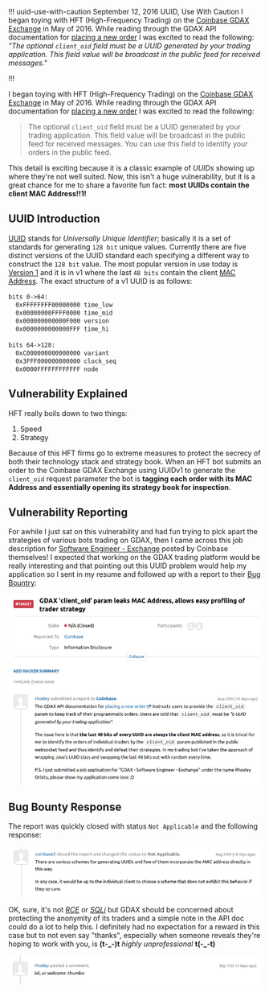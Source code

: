 !!!
uuid-use-with-caution
September 12, 2016
UUID, Use With Caution
I began toying with HFT (High-Frequency Trading) on the [Coinbase GDAX Exchange](https://www.gdax.com/) in May of 2016. While reading through the GDAX API documentation for [placing a new order](https://docs.gdax.com/#place-a-new-order) I was excited to read the following: *"The optional `client_oid` field must be a UUID generated by your trading application. This field value will be broadcast in the public feed for received messages."*
<!--no banner-->
!!!


I began toying with HFT (High-Frequency Trading) on the [Coinbase GDAX Exchange](https://www.gdax.com/) in May of 2016. While reading through the GDAX API documentation for [placing a new order](https://docs.gdax.com/#place-a-new-order) I was excited to read the following:

> The optional `client_oid` field must be a UUID generated by your trading application. This field value will be broadcast in the public feed for received messages. You can use this field to identify your orders in the public feed.

This detail is exciting because it is a classic example of *UUIDs* showing up where they're not well suited. Now, this isn't a huge vulnerability, but it is a great chance for me to share a favorite fun fact: **most UUIDs contain the client MAC Address!!1!**

## UUID Introduction
[UUID](https://en.wikipedia.org/wiki/Universally_unique_identifier) stands for *Universally Unique Identifier*; basically it is a set of standards for generating `128 bit` unique values. Currently there are five distinct versions of the UUID standard each specifying a different way to construct the `128 bit` value. The most popular version in use today is [Version 1](https://en.wikipedia.org/wiki/Universally_unique_identifier#Version_1_.28date-time_and_MAC_address.29) and it is in v1 where the last `48 bits` contain the client [MAC Address](https://en.wikipedia.org/wiki/MAC_address). The exact structure of a v1 UUID is as follows:

```
bits 0->64:
  0xFFFFFFFF00000000 time_low
  0x00000000FFFF0000 time_mid
  0x000000000000F000 version
  0x0000000000000FFF time_hi

bits 64->128:
  0xC000000000000000 variant
  0x3FFF000000000000 clock_seq
  0x0000FFFFFFFFFFFF node
```

## Vulnerability Explained
HFT really boils down to two things:

1. Speed
2. Strategy

Because of this HFT firms go to extreme measures to protect the secrecy of both their technology stack and strategy book. When an HFT bot submits an order to the Coinbase GDAX Exchange using UUIDv1 to generate the `client_oid` request parameter the bot is **tagging each order with its MAC Address and essentially opening its strategy book for inspection**.

## Vulnerability Reporting
For awhile I just sat on this vulnerability and had fun trying to pick apart the strategies of various bots trading on GDAX, then I came across this job description for [Software Engineer - Exchange](https://www.coinbase.com/careers/262509) posted by Coinbase themselves! I expected that working on the GDAX trading platform would be really interesting and that pointing out this UUID problem would help my application so I sent in my resume and followed up with a report to their [Bug Bountry](https://www.coinbase.com/whitehat):

![](/assets/img/gdax/gdax-report.png)

## Bug Bounty Response
The report was quickly closed with status `Not Applicable` and the following response:

![](/assets/img/gdax/gdax-response.png)

OK, sure, it's not *[RCE](https://en.wikipedia.org/wiki/Arbitrary_code_execution)* or *[SQLi](https://en.wikipedia.org/wiki/SQL_injection)* but GDAX should be concerned about protecting the anonymity of its traders and a simple note in the API doc could do a lot to help this. I definitely had no expectation for a reward in this case but to not even say "thanks", especially when someone reveals they're hoping to work with you, is **(t-_-)t** *highly unprofessional* **t(-_-t)**

![](/assets/img/gdax/gdax-lol.png)
